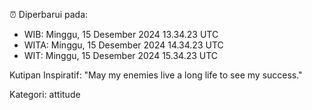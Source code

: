 ⏰ Diperbarui pada:
- WIB: Minggu, 15 Desember 2024 13.34.23 UTC
- WITA: Minggu, 15 Desember 2024 14.34.23 UTC
- WIT: Minggu, 15 Desember 2024 15.34.23 UTC

Kutipan Inspiratif:
"May my enemies live a long life to see my success."


Kategori: attitude

